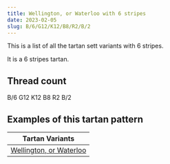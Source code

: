 ```yaml
---
title: Wellington, or Waterloo with 6 stripes
date: 2023-02-05
slug: B/6/G12/K12/B8/R2/B/2
---
```

This is a list of all the tartan sett variants with 6 stripes.

It is a 6 stripes tartan.


## Thread count
B/6 G12 K12 B8 R2 B/2

## Examples of this tartan pattern

| Tartan Variants |
|---------------|
| [Wellington, or Waterloo](/variants/b/6/g12/k12/b8/r2/b/2-b5480b0-g008000-k000000-rc00000)||
